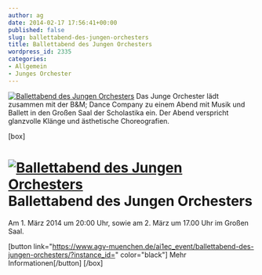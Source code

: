 ```yaml
---
author: ag
date: 2014-02-17 17:56:41+00:00
published: false
slug: ballettabend-des-jungen-orchesters
title: Ballettabend des Jungen Orchesters
wordpress_id: 2335
categories:
- Allgemein
- Junges Orchester
---
```


[![Ballettabend des Jungen Orchesters](https://www.agv-muenchen.de/wp-content/uploads/2013/09/Junges-Orchester-Serenade.jpg)](https://www.agv-muenchen.de/ai1ec_event/ballettabend-des-jungen-orchesters/?instance_id=)
Das Junge Orchester lädt zusammen mit der B&M; Dance Company zu einem Abend mit Musik und Ballett in den Großen Saal der Scholastika ein. Der Abend verspricht glanzvolle Klänge und ästhetische Choreografien.

[box]

# [![Ballettabend des Jungen Orchesters](https://www.agv-muenchen.de/wp-content/uploads/2013/09/Junges-Orchester-Serenade.jpg)](https://www.agv-muenchen.de/ai1ec_event/ballettabend-des-jungen-orchesters/?instance_id=)Ballettabend des Jungen Orchesters

Am 1. März 2014 um 20:00 Uhr, sowie am 2. März um 17.00 Uhr im Großen Saal.

[button link="https://www.agv-muenchen.de/ai1ec_event/ballettabend-des-jungen-orchesters/?instance_id=" color="black"] Mehr Informationen[/button]
[/box]

